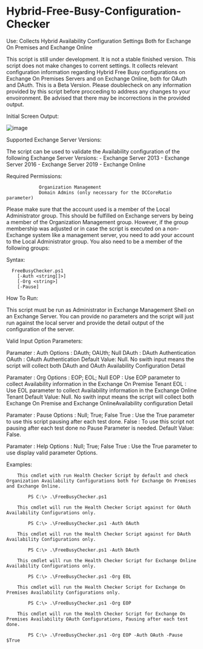 # Hybrid-Free-Busy-Configuration-Checker

Use: Collects Hybrid Availability Configuration Settings Both for Exchange On Premises and Exchange Online  

This script is still under development. It is not a stable finished version.
This script does not make changes to corrent settings. It collects relevant configuration information regarding Hybrid Free Busy configurations on Exchange On Premises Servers and on Exchange Online, both for OAuth and DAuth.
This is a Beta Version. Please doublecheck on any information provided by this script before procceding to address any changes to your envoironment. Be advised that there may be incorrections in the provided output.


Initial Screen Output:

![image](https://user-images.githubusercontent.com/3670637/215355627-ee99b28d-1753-4461-8cef-969340cbc7a3.png)



Supported Exchange Server Versions:

The script can be used to validate the Availability configuration of the following Exchange Server Versions: - Exchange Server 2013 - Exchange Server 2016 - Exchange Server 2019 - Exchange Online



Required Permissions:

                Organization Management
                Domain Admins (only necessary for the DCCoreRatio parameter)


Please make sure that the account used is a member of the Local Administrator group. This should be fulfilled on Exchange servers by being a member of the Organization Management group. However, if the group membership was adjusted or in case the script is executed on a non-Exchange system like a management server, you need to add your account to the Local Administrator group. You also need to be a member of the following groups:

                
Syntax:

      FreeBusyChecker.ps1
        [-Auth <string[]>]
        [-Org <string>]
        [-Pause]
  
  
How To Run:

This script must be run as Administrator in Exchange Management Shell on an Exchange Server. You can provide no parameters and the script will just run against the local server and provide the detail output of the configuration of the server.



Valid Input Option Parameters:

  Paramater          : Auth
    Options          : DAuth; OAUth; Null
        DAuth        : DAuth Authentication
        OAuth        : OAuth Authentication
        Default Value: Null. No swith input means the script will collect both DAuth and OAuth Availability Configuration Detail

  Paramater          : Org
    Options          : EOP; EOL; Null
        EOP          : Use EOP parameter to collect Availability information in the Exchange On Premise Tenant
        EOL          : Use EOL parameter to collect Availability information in the Exchange Online Tenant
        Default Value: Null. No swith input means the script will collect both Exchange On Premise and Exchange OnlineAvailability configuration Detail

  Paramater          : Pause
    Options          : Null; True; False
        True         : Use the True parameter to use this script pausing after each test done.
        False        : To use this script not pausing after each test done no Pause Parameter is needed.
        Default Value: False.

  Paramater          : Help
    Options          : Null; True; False
        True         : Use the True parameter to use display valid parameter Options.



Examples:


        This cmdlet with run Health Checker Script by default and check Organization Availability Configurations both for Exchange On Premises and Exchange Online.

            PS C:\> .\FreeBusyChecker.ps1

        This cmdlet will run the Health Checker Script against for OAuth Availability Configurations only.

            PS C:\> .\FreeBusyChecker.ps1 -Auth OAuth

        This cmdlet will run the Health Checker Script against for DAuth Availability Configurations only.

            PS C:\> .\FreeBusyChecker.ps1 -Auth DAuth

        This cmdlet will run the Health Checker Script for Exchange Online Availability Configurations only.

            PS C:\> .\FreeBusyChecker.ps1 -Org EOL

        This cmdlet will run the Health Checker Script for Exchange On Premises Availability Configurations only.

            PS C:\> .\FreeBusyChecker.ps1 -Org EOP

        This cmdlet will run the Health Checker Script for Exchange On Premises Availability OAuth Configurations, Pausing after each test done.

            PS C:\> .\FreeBusyChecker.ps1 -Org EOP -Auth OAuth -Pause $True
